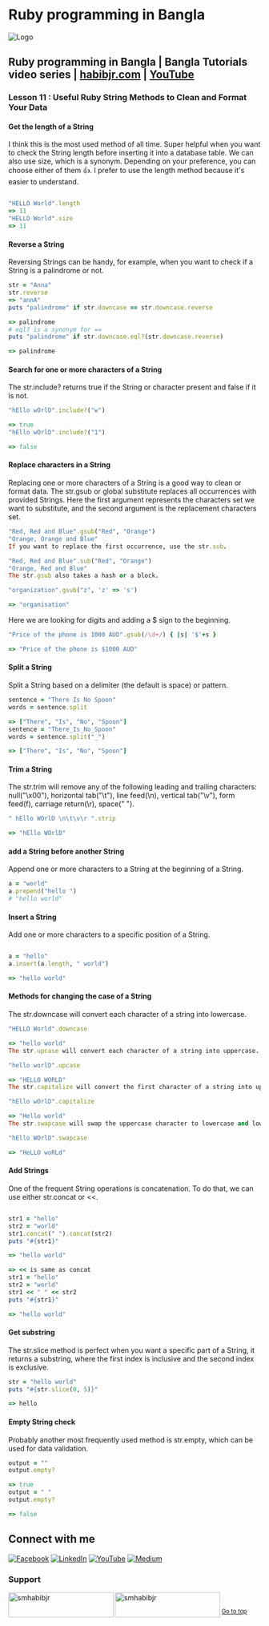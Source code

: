 # Ruby programming in Bangla

![Logo](https://miro.medium.com/max/1080/1*7e9D-oPWPIKBe2AQv862aA.png)


## Ruby programming in Bangla | Bangla Tutorials video series | [habibjr.com](https://www.habibjr.com/) | [YouTube](https://www.youtube.com/channel/UCAb6zCUBSCTGhXLME12XD5A)

### Lesson 11 : Useful Ruby String Methods to Clean and Format Your Data

#### Get the length of a String

I think this is the most used method of all time. Super helpful when you want to check the String length before inserting it into a database table. We can also use size, which is a synonym. Depending on your preference, you can choose either of them 👍. I prefer to use the length method because it's easier to understand.

````ruby 

"HELLO World".length 
=> 11
"HELLO World".size
=> 11

````

#### Reverse a String

Reversing Strings can be handy, for example, when you want to check if a String is a palindrome or not.

````ruby 
str = "Anna"
str.reverse 
=> "annA"
puts "palindrome" if str.downcase == str.downcase.reverse

=> palindrome
# eql? is a synonym for ==
puts "palindrome" if str.downcase.eql?(str.downcase.reverse)

=> palindrome
````
#### Search for one or more characters of a String

The str.include? returns true if the String or character present and false if it is not.

````ruby
"hEllo wOrlD".include?("w") 

=> true
"hEllo wOrlD".include?("1") 

=> false
````

#### Replace characters in a String

Replacing one or more characters of a String is a good way to clean or format data. The str.gsub or global substitute replaces all occurrences with provided Strings. Here the first argument represents the characters set we want to substitute, and the second argument is the replacement characters set.

````ruby 
"Red, Red and Blue".gsub("Red", "Orange") 
"Orange, Orange and Blue"
If you want to replace the first occurrence, use the str.sub.

"Red, Red and Blue".sub("Red", "Orange") 
"Orange, Red and Blue"
The str.gsub also takes a hash or a block.

"organization".gsub("z", 'z' => 's') 

=> "organisation"
````

Here we are looking for digits and adding a $ sign to the beginning.

````ruby 
"Price of the phone is 1000 AUD".gsub(/\d+/) { |s| '$'+s } 

=> "Price of the phone is $1000 AUD"
````


#### Split a String

Split a String based on a delimiter (the default is space) or pattern.

````ruby 
sentence = "There Is No Spoon"
words = sentence.split

=> ["There", "Is", "No", "Spoon"]
sentence = "There_Is_No_Spoon"
words = sentence.split("_")

=> ["There", "Is", "No", "Spoon"]
````

#### Trim a String

The str.trim will remove any of the following leading and trailing characters: null("\x00"), horizontal tab("\t"), line feed(\n), vertical tab("\v"), form feed(f), carriage return(\r), space(" ").

````ruby 
" hEllo WOrlD \n\t\v\r ".strip 

=> "hEllo WOrlD"
````

#### add a String before another String

Append one or more characters to a String at the beginning of a String.

````ruby 
a = "world" 
a.prepend("hello ") 
# "hello world"
````

#### Insert a String

Add one or more characters to a specific position of a String.

````ruby 

a = "hello" 
a.insert(a.length, " world") 

=> "hello world"
````

#### Methods for changing the case of a String

The str.downcase will convert each character of a string into lowercase.

````ruby 
"HELLO World".downcase 

=> "hello world"
The str.upcase will convert each character of a string into uppercase.

"hello worlD".upcase 

=> "HELLO WORLD"
The str.capitalize will convert the first character of a string into uppercase and rest of to lowercase.

"hEllo wOrlD".capitalize 

=> "Hello world"
The str.swapcase will swap the uppercase character to lowercase and lowercase character to uppercase of a string.

"hEllo WOrlD".swapcase 

=> "HeLLO woRLd"
````

#### Add Strings

One of the frequent String operations is concatenation. To do that, we can use either str.concat or <<.

````ruby 

str1 = "hello"
str2 = "world"
str1.concat(" ").concat(str2)
puts "#{str1}"

=> "hello world"

=> << is same as concat
str1 = "hello"
str2 = "world"
str1 << " " << str2
puts "#{str1}"

=> "hello world"
````

#### Get substring

The str.slice method is perfect when you want a specific part of a String, it returns a substring, where the first index is inclusive and the second index is exclusive.

````ruby 
str = "hello world"
puts "#{str.slice(0, 5)}"

=> hello
````

#### Empty String check
Probably another most frequently used method is str.empty, which can be used for data validation.

````ruby 
output = ""
output.empty?

=> true
output = " "
output.empty?

=> false
````

## Connect with me

[![Facebook](https://img.shields.io/badge/Facebook-%231877F2.svg?logo=Facebook&logoColor=white)](https://facebook.com/smhabibjr) 
[![LinkedIn](https://img.shields.io/badge/LinkedIn-%230077B5.svg?logo=linkedin&logoColor=white)](https://linkedin.com/in/smhabibjr) 
[![YouTube](https://img.shields.io/badge/YouTube-%23FF0000.svg?logo=YouTube&logoColor=white)](https://youtube.com/c/HabibJr)
[![Medium](https://img.shields.io/badge/Medium-12100E?logo=medium&logoColor=white)](https://medium.com/@smhabibjr)

<h3 align="left">Support</h3>
<p><a href="https://www.buymeacoffee.com/smhabibjr"> <img align="left" src="https://cdn.buymeacoffee.com/buttons/v2/default-yellow.png" height="50" width="210" alt="smhabibjr" /></a>
<a href="https://paypal.me/habib2030"> <img align="left" src="https://img.shields.io/badge/PayPal-00457C" height="50" width="210" alt="smhabibjr" /></a>
</p>
<br>

<sup align="left"><a href="#ruby-programming-in-bangla">Go to top</a></sup>
